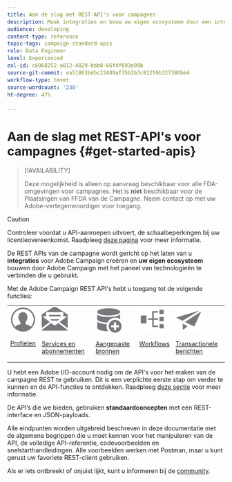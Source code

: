 ```yaml
---
title: Aan de slag met REST-API's voor campagnes
description: Maak integraties en bouw uw eigen ecosysteem door een interface tussen Campaign en een reeks technologieën tot stand te brengen.
audience: developing
content-type: reference
topic-tags: campaign-standard-apis
role: Data Engineer
level: Experienced
exl-id: c6968252-a012-4029-bbb8-66f4f693e99b
source-git-commit: ea51863bdbc22489af35b2b3c81259b327380be4
workflow-type: tm+mt
source-wordcount: '238'
ht-degree: 47%

---
```


# Aan de slag met REST-API&#39;s voor campagnes {#get-started-apis}

>[!AVAILABILITY]
>
>Deze mogelijkheid is alleen op aanvraag beschikbaar voor alle FDA-omgevingen voor campagnes. Het is **niet** beschikbaar voor de Plaatsingen van FFDA van de Campagne. Neem contact op met uw Adobe-vertegenwoordiger voor toegang.

>[!CAUTION]
>
>Controleer voordat u API-aanroepen uitvoert, de schaalbeperkingen bij uw licentieovereenkomst. Raadpleeg [deze pagina](https://helpx.adobe.com/nl/legal/product-descriptions/campaign-standard.html#ITInfrastructureResourcesbyActiveProfilesTiers) voor meer informatie.

De REST APIs van de campagne wordt gericht op het laten van u **integraties** voor Adobe Campaign creëren en **uw eigen ecosysteem** bouwen door Adobe Campaign met het paneel van technologieën te verbinden die u gebruikt.

Met de Adobe Campaign REST API&#39;s hebt u toegang tot de volgende functies:

<table><tr>
 <td valign="top"><a href="retrieving-profiles.md"><img width="60px" alt="voorwaarden" src="assets/icon_profile.svg"/></a><p><a href="retrieving-profiles.md">Profielen</a></p></td>
<td valign="top"><a href="creating-a-service.md"><img width="60px" alt="voorwaarden" src="assets/icon_services.svg"/></a><p><a href="creating-a-service.md">Services en abonnementen</a></p></td>
<td valign="top"><a href="interacting-with-custom-resources.md"><img width="60px" alt="voorwaarden" src="assets/icon_customresources.svg"/></a><p><a href="interacting-with-custom-resources.md">Aangepaste bronnen</a></p></td>
<td valign="top"><a href="controlling-a-workflow.md"><img width="60px" alt="voorwaarden" src="assets/icon_workflows.svg"/></a><p><a href="controlling-a-workflow.md">Workflows</a></p></td>
<td valign="top"><a href="managing-transactional-messages.md"><img width="60px" alt="voorwaarden" src="assets/icon_transactionalmessage.svg"/></a><p><a href="managing-transactional-messages.md">Transactionele berichten</a></p></td>
</tr></table>

U hebt een Adobe I/O-account nodig om de API&#39;s voor het maken van de campagne REST te gebruiken. Dit is een verplichte eerste stap om verder te kunnen en de API-functies te ontdekken.
Raadpleeg [deze sectie](setting-up-api-access.md) voor meer informatie.

De API’s die we bieden, gebruiken **standaardconcepten** met een REST-interface en JSON-payloads.

Alle eindpunten worden uitgebreid beschreven in deze documentatie met de algemene begrippen die u moet kennen voor het manipuleren van de API, de volledige API-referentie, codevoorbeelden en snelstarthandleidingen. Alle voorbeelden werken met Postman, maar u kunt gerust uw favoriete REST-client gebruiken.

Als er iets ontbreekt of onjuist lijkt, kunt u informeren bij de [community](https://experienceleaguecommunities.adobe.com/t5/adobe-campaign-standard/ct-p/adobe-campaign-standard-community).
